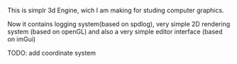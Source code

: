 
This is simplr 3d Engine, wich I am making for studing computer graphics. 

Now it contains logging system(based on spdlog), very simple 2D rendering system (based on openGL) and also a very simple editor interface (based on imGui)

TODO:
add coordinate system
